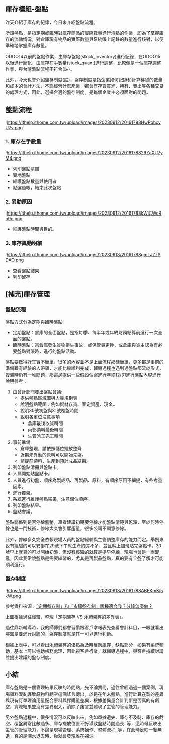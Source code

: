 ## 庫存模組-盤點

昨天介紹了庫存的紀錄，今日來介紹盤點流程。

所謂盤點，是指定期或臨時對庫存商品的實際數量進行清點的作業，即為了掌握庫存的流動情況，對倉庫現有物品的實際數量與系統賬上記錄的數量進行核對，以便準確地掌握庫存數量。

ODOO14以前的盤點作業，由庫存盤點(stock_inventory)進行紀錄，在ODOO15以後進行簡化，由庫存在手數量(stock_quant)進行調整，比較像是一個庫存調整作業，與台灣盤點流程不符合(註)。

此外，今天也會介紹盤存制度(註)，盤存制度是指企業如何記錄和計算存貨的數量和成本的會計方法，不論經營什麼產業，都會有存貨買進、持有、賣出等各種交易的處理方式，因此，選擇合適的盤存制度，是每個企業主必須面對的問題。

## 盤點流程

!https://ithelp.ithome.com.tw/upload/images/20230912/20161788HwPohcvU7v.png

### 1. 庫存在手數量

!https://ithelp.ithome.com.tw/upload/images/20230912/2016178829ZaXU7yM4.png

- 列印盤點清冊
- 實地盤點
- 維護盤點數量與使用者
- 點選過帳，結束此次盤點

### 2. 異動原因

!https://ithelp.ithome.com.tw/upload/images/20230912/20161788kWiCWcRn9c.png

- 維護盤點時間與目的。

### 3. 庫存異動明細

!https://ithelp.ithome.com.tw/upload/images/20230913/20161788gmLJZzSDAO.png

- 查看盤點結果
- 列印留存

## [補充]庫存管理

### 盤點流程

盤點方式分為定期與臨時盤點:

- 定期盤點：倉庫的全面盤點，是指每季、每半年或年終財務結算前進行一次全面的盤點。
- 臨時盤點：當倉庫發生貨物損失事故，或保管員更換，或倉庫與貨主認為有必要盤點對賬時，進行的盤點活動。

盤點要做得好其實不簡單，很多的內容並不是上面流程那樣簡單，更多都是事前的準備跟有經驗的人帶領，才能比較順利完成，輔導過程也遇到過盤點都流於形式，複盤時仍有一堆問題，那這邊提供一些假設個案進行年終12/31進行盤點內容進行說明參考：

1. 由會計部門發出盤點會議:
    - 提供盤點區域圖與人員規劃表
    - 說明盤點範圍：例如資材存貨、固定資產、現金..
    - 說明30號初盤與31號覆盤時間
    - 說明各單位注意事項
        - 倉庫最後收貨時間
        - 內部領料最後時間
        - 生管派工完工時間
2. 事前準備:
    - 倉庫整理，請依照儲位擺放整齊
    - 近期未異動的原料可以開始先盤。
    - 請提前領料，生產到預計成品結束。
3. 列印盤點清冊與盤點卡。
4. 人員開始貼盤點卡。
5. 人員進行初盤，順序為製成品、再製品、原料，有順序原因不細提，有些考量因素。
6. 進行覆盤。
7. 系統進行維護盤點結果，注意儲位順序。
8. 列印盤點結果。
9. 盤點會議。

盤點關係到是否停線盤整，筆者建議初期要停線才能盤點清楚與乾淨，至於何時停線也是一門技術，停線太久會引響產量，很多公司不願意停線。

此外，停線多久完全依賴現場人員的盤點經驗與主管調整庫存的能力而定。舉例來說有經驗的可以安排在29號下午就生產的差不多，並且晚上加班貼完盤點卡，30號早上就真的可以開始初盤，但沒有經驗的就算是提早停線，現場也會是一團混亂，因此我常說盤點是需要練習的，尤其是再製品盤點，真的要有全盤了解才可能順利進行。

### 盤存制度

!https://ithelp.ithome.com.tw/upload/images/20230913/20161788ABEKmKj5kW.png

參考資料來源：[「定期盤存制」和「永續盤存制」哪種適合我？分錄怎麼做？](https://a1.digiwin.com/essay/essay-content.php?detail=378)

上圖根據過往經驗，整理「定期盤存 VS 永續盤存的差異表」。

過往鼎新輔導時，我的師傅們都會習慣跟客戶拿報表先查看會計科目，一眼就看出哪些是要進行討論的，盤存制度就是其一可以進行判斷。

根據上表中，可以看出永續盤存的優點為及時反應庫存，缺點部分，如果有系統輔助，基本上可以協助帳務處理，因此視客戶行業，就輔導過程中，與客戶持續討論並提出建議的盤存制度。

## 小結

庫存盤點是一個管理結果反映的時間點，先不論責罰，過往曾經遇過一個案例，現場領料混亂導致原物料虧空這個謠言傳出，於是在年末盤點，進行計算在製的差異與現有訂單理論用量配合原料與採購量差異，根據差異量合計判斷是否真的有虧空，實際結果並沒有差異很大，消除了謠言並體現了主管的管理能力。

另外盤點過程中，很多情況可以反映出來，例如單據遺失、庫存不及時、庫存的虧空、覆盤異常比數過多、庫存擺放位置不好導致盤點時間過長..等，這時候反映出主管的管理能力，不論是現場管理、系統操作、整體流程..等，在此時反映一覽無遺，真的是潮水退去時，你就會發現誰在裸泳
